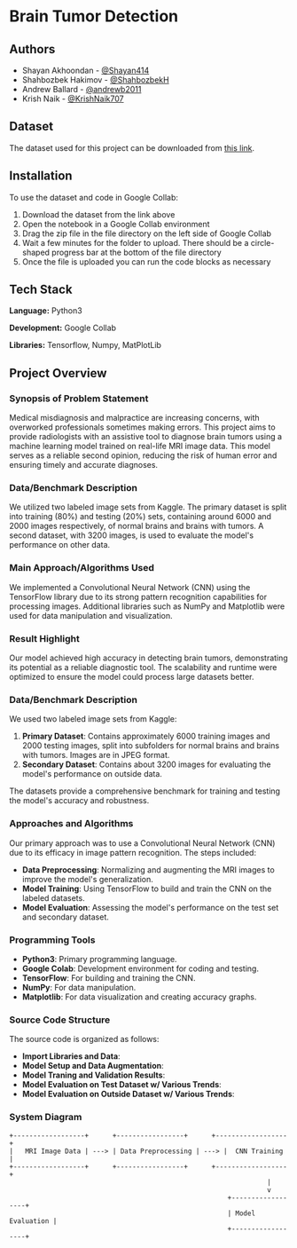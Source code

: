 
# Brain Tumor Detection




## Authors

- Shayan Akhoondan - [@Shayan414](https://www.github.com/Shayan414)
- Shahbozbek Hakimov - [@ShahbozbekH](https://www.github.com/ShahbozbekH)
- Andrew Ballard - [@andrewb2011](https://www.github.com/andrewb2011)
- Krish Naik - [@KrishNaik707](https://www.github.com/KrishNaik707)



## Dataset

The dataset used for this project can be downloaded from [this link](https://drive.google.com/file/d/1zEgzBlTUDzCWpDOSutfyRCcPhbux0rPV/view). 
## Installation

To use the dataset and code in Google Collab:
1. Download the dataset from the link above
2. Open the notebook in a Google Collab environment
3. Drag the zip file in the file directory on the left side of Google Collab
4. Wait a few minutes for the folder to upload. There should be a circle-shaped progress bar at the bottom of the file directory
5. Once the file is uploaded you can run the code blocks as necessary

   
## Tech Stack

**Language:** Python3

**Development:** Google Collab

**Libraries:** Tensorflow, Numpy, MatPlotLib


## Project Overview

### Synopsis of Problem Statement
Medical misdiagnosis and malpractice are increasing concerns, with overworked professionals sometimes making errors. This project aims to provide radiologists with an assistive tool to diagnose brain tumors using a machine learning model trained on real-life MRI image data. This model serves as a reliable second opinion, reducing the risk of human error and ensuring timely and accurate diagnoses.

### Data/Benchmark Description
We utilized two labeled image sets from Kaggle. The primary dataset is split into training (80%) and testing (20%) sets, containing around 6000 and 2000 images respectively, of normal brains and brains with tumors. A second dataset, with 3200 images, is used to evaluate the model's performance on other data.

### Main Approach/Algorithms Used
We implemented a Convolutional Neural Network (CNN) using the TensorFlow library due to its strong pattern recognition capabilities for processing images. Additional libraries such as NumPy and Matplotlib were used for data manipulation and visualization.

### Result Highlight
Our model achieved high accuracy in detecting brain tumors, demonstrating its potential as a reliable diagnostic tool. The scalability and runtime were optimized to ensure the model could process large datasets better.

### Data/Benchmark Description
We used two labeled image sets from Kaggle:
1. **Primary Dataset**: Contains approximately 6000 training images and 2000 testing images, split into subfolders for normal brains and brains with tumors. Images are in JPEG format.
2. **Secondary Dataset**: Contains about 3200 images for evaluating the model's performance on outside data.

The datasets provide a comprehensive benchmark for training and testing the model's accuracy and robustness.

### Approaches and Algorithms
Our primary approach was to use a Convolutional Neural Network (CNN) due to its efficacy in image pattern recognition. The steps included:
- **Data Preprocessing**: Normalizing and augmenting the MRI images to improve the model's generalization.
- **Model Training**: Using TensorFlow to build and train the CNN on the labeled datasets.
- **Model Evaluation**: Assessing the model's performance on the test set and secondary dataset.

### Programming Tools
- **Python3**: Primary programming language.
- **Google Colab**: Development environment for coding and testing.
- **TensorFlow**: For building and training the CNN.
- **NumPy**: For data manipulation.
- **Matplotlib**: For data visualization and creating accuracy graphs.

### Source Code Structure
The source code is organized as follows:
- **Import Libraries and Data**:
- **Model Setup and Data Augmentation**:
- **Model Traning and Validation Results**: 
- **Model Evaluation on Test Dataset w/ Various Trends**: 
- **Model Evaluation on Outside Dataset w/ Various Trends**: 

### System Diagram
```plaintext
+------------------+      +-----------------+      +------------------+
|   MRI Image Data | ---> | Data Preprocessing | ---> |  CNN Training   | 
+------------------+      +-----------------+      +------------------+
                                                                 |
                                                                 v
                                                       +------------------+
                                                       | Model Evaluation |
                                                       +------------------+
